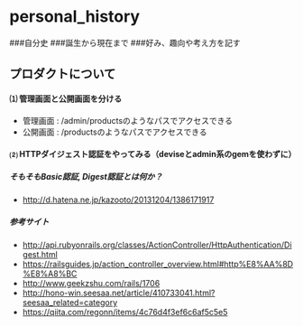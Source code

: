 # personal_history

###自分史
###誕生から現在まで
###好み、趣向や考え方を記す


## プロダクトについて

#### ⑴ 管理画面と公開画面を分ける
  * 管理画面 : /admin/productsのようなパスでアクセスできる
  * 公開画面 : /productsのようなパスでアクセスできる

#### ⑵ HTTPダイジェスト認証をやってみる（deviseとadmin系のgemを使わずに）
##### そもそもBasic認証, Digest認証とは何か？
  * http://d.hatena.ne.jp/kazooto/20131204/1386171917

##### 参考サイト
  * http://api.rubyonrails.org/classes/ActionController/HttpAuthentication/Digest.html
  * https://railsguides.jp/action_controller_overview.html#http%E8%AA%8D%E8%A8%BC
  * http://www.geekzshu.com/rails/1706
  * http://hono-win.seesaa.net/article/410733041.html?seesaa_related=category
  * https://qiita.com/regonn/items/4c76d4f3ef6c6af5c5e5

